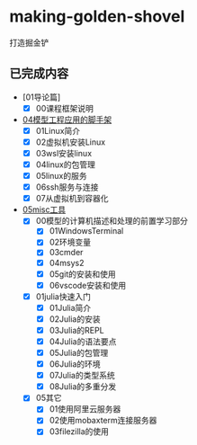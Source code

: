 # making-golden-shovel
打造掘金铲

## 已完成内容
- [01导论篇]
  - [x] 00课程框架说明
- [04模型工程应用的脚手架](./04模型工程应用的脚手架/)
  - [x] 01Linux简介
  - [x] 02虚拟机安装Linux
  - [x] 03wsl安装linux
  - [x] 04linux的包管理
  - [x] 05linux的服务
  - [x] 06ssh服务与连接
  - [x] 07从虚拟机到容器化
- [05misc工具](./05misc工具/)
  - [x] 00模型的计算机描述和处理的前置学习部分
    - [x] 01WindowsTerminal
    - [x] 02环境变量
    - [x] 03cmder
    - [x] 04msys2
    - [x] 05git的安装和使用
    - [x] 06vscode安装和使用
  - [x] 01julia快速入门
    - [x] 01Julia简介
    - [x] 02Julia的安装
    - [x] 03Julia的REPL 
    - [x] 04Julia的语法要点  
    - [x] 05Julia的包管理
    - [x] 06Julia的环境
    - [x] 07Julia的类型系统
    - [x] 08Julia的多重分发
  - [x] 05其它
    - [x] 01使用阿里云服务器
    - [x] 02使用mobaxterm连接服务器
    - [x] 03filezilla的使用